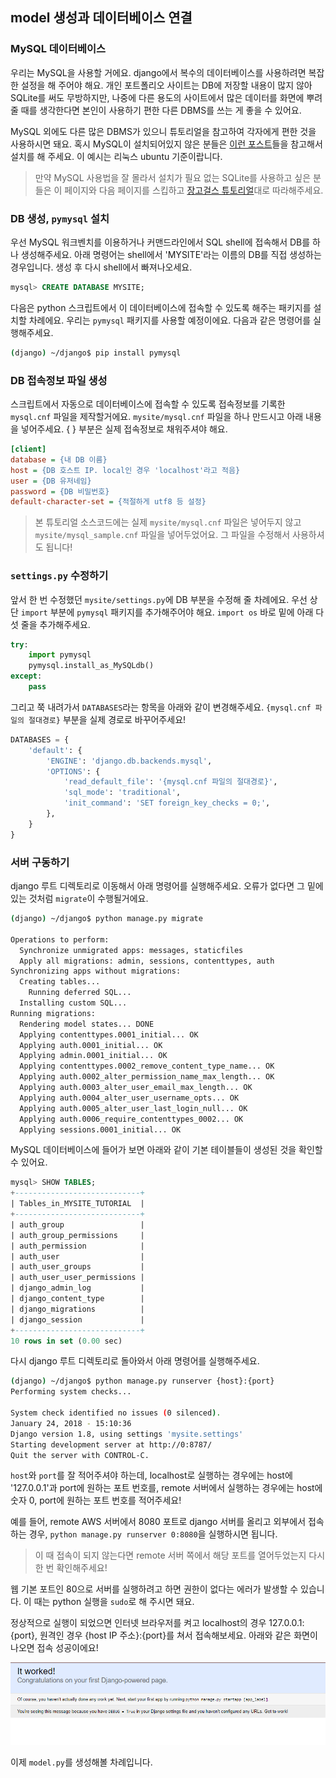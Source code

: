 ## model 생성과 데이터베이스 연결

### MySQL 데이터베이스
우리는 MySQL을 사용할 거에요.
django에서 복수의 데이터베이스를 사용하려면 복잡한 설정을 해 주어야 해요.
개인 포트폴리오 사이트는 DB에 저장할 내용이 많지 않아 SQLite를 써도 무방하지만,
나중에 다른 용도의 사이트에서 많은 데이터를 화면에 뿌려줄 때를 생각한다면
본인이 사용하기 편한 다른 DBMS를 쓰는 게 좋을 수 있어요.
 
MySQL 외에도 다른 많은 DBMS가 있으니 튜토리얼을 참고하여 각자에게 편한 것을 사용하시면 돼요. 
혹시 MySQL이 설치되어있지 않은 분들은 [이런 포스트](https://www.digitalocean.com/community/tutorials/how-to-install-mysql-on-ubuntu-14-04)들을
참고해서 설치를 해 주세요. 이 예시는 리눅스 ubuntu 기준이랍니다.

>만약 MySQL 사용법을 잘 몰라서 설치가 필요 없는 SQLite를 사용하고 싶은 분들은 이 페이지와 다음 페이지를 스킵하고
[장고걸스 튜토리얼](https://tutorial.djangogirls.org/ko/django_start_project/)대로 따라해주세요.


### DB 생성, `pymysql` 설치
우선 MySQL 워크벤치를 이용하거나 커맨드라인에서 SQL shell에 접속해서
DB를 하나 생성해주세요. 아래 명령어는 shell에서 'MYSITE'라는 이름의 DB를 직접 생성하는 경우입니다.
생성 후 다시 shell에서 빠져나오세요.
```sql
mysql> CREATE DATABASE MYSITE;
```

다음은 python 스크립트에서 이 데이터베이스에 접속할 수 있도록 해주는 패키지를 설치할 차례에요.
우리는 `pymysql` 패키지를 사용할 예정이에요. 다음과 같은 명령어를 실행해주세요.
```bash
(django) ~/django$ pip install pymysql
```


### DB 접속정보 파일 생성
스크립트에서 자동으로 데이터베이스에 접속할 수 있도록 접속정보를 기록한 `mysql.cnf` 파일을 제작할거에요.
`mysite/mysql.cnf` 파일을 하나 만드시고 아래 내용을 넣어주세요.
{ } 부분은 실제 접속정보로 채워주셔야 해요.
```ini
[client]
database = {내 DB 이름}
host = {DB 호스트 IP. local인 경우 'localhost'라고 적음}
user = {DB 유저네임}
password = {DB 비밀번호}
default-character-set = {적절하게 utf8 등 설정}
```
>본 튜토리얼 소스코드에는 실제 `mysite/mysql.cnf` 파일은 넣어두지 않고
`mysite/mysql_sample.cnf` 파일을 넣어두었어요. 그 파일을 수정해서 사용하셔도 됩니다!


### `settings.py` 수정하기
앞서 한 번 수정했던 `mysite/settings.py`에 DB 부분을 수정해 줄 차례에요.
우선 상단 `import` 부분에 `pymysql` 패키지를 추가해주어야 해요.
`import os` 바로 밑에 아래 다섯 줄을 추가해주세요.
```python
try:
    import pymysql
    pymysql.install_as_MySQLdb()
except:
    pass
```

그리고 쭉 내려가서 `DATABASES`라는 항목을 아래와 같이 변경해주세요.
`{mysql.cnf 파일의 절대경로}` 부분을 실제 경로로 바꾸어주세요!
```python
DATABASES = {
    'default': {
        'ENGINE': 'django.db.backends.mysql',
        'OPTIONS': {
            'read_default_file': '{mysql.cnf 파일의 절대경로}',
            'sql_mode': 'traditional',
            'init_command': 'SET foreign_key_checks = 0;',
        },
    }
}
```


### 서버 구동하기
django 루트 디렉토리로 이동해서 아래 명령어를 실행해주세요.
오류가 없다면 그 밑에 있는 것처럼 `migrate`이 수행될거에요.
```bash
(django) ~/django$ python manage.py migrate

Operations to perform:
  Synchronize unmigrated apps: messages, staticfiles
  Apply all migrations: admin, sessions, contenttypes, auth
Synchronizing apps without migrations:
  Creating tables...
    Running deferred SQL...
  Installing custom SQL...
Running migrations:
  Rendering model states... DONE
  Applying contenttypes.0001_initial... OK
  Applying auth.0001_initial... OK
  Applying admin.0001_initial... OK
  Applying contenttypes.0002_remove_content_type_name... OK
  Applying auth.0002_alter_permission_name_max_length... OK
  Applying auth.0003_alter_user_email_max_length... OK
  Applying auth.0004_alter_user_username_opts... OK
  Applying auth.0005_alter_user_last_login_null... OK
  Applying auth.0006_require_contenttypes_0002... OK
  Applying sessions.0001_initial... OK
```

MySQL 데이터베이스에 들어가 보면 아래와 같이 기본 테이블들이 생성된 것을 확인할 수 있어요. 
```sql
mysql> SHOW TABLES;
+----------------------------+
| Tables_in_MYSITE_TUTORIAL  |
+----------------------------+
| auth_group                 |
| auth_group_permissions     |
| auth_permission            |
| auth_user                  |
| auth_user_groups           |
| auth_user_user_permissions |
| django_admin_log           |
| django_content_type        |
| django_migrations          |
| django_session             |
+----------------------------+
10 rows in set (0.00 sec)
```

다시 django 루트 디렉토리로 돌아와서 아래 명령어를 실행해주세요.
```bash
(django) ~/django$ python manage.py runserver {host}:{port}
Performing system checks...

System check identified no issues (0 silenced).
January 24, 2018 - 15:10:36
Django version 1.8, using settings 'mysite.settings'
Starting development server at http://0:8787/
Quit the server with CONTROL-C.
```
`host`와 `port`를 잘 적어주셔야 하는데, 
localhost로 실행하는 경우에는 host에 '127.0.0.1'과 port에 원하는 포트 번호를,
remote 서버에서 실행하는 경우에는 host에 숫자 0, port에 원하는 포트 번호를 적어주세요!

예를 들어, remote AWS 서버에서 8080 포트로 django 서버를 올리고 외부에서 접속하는 경우,
`python manage.py runserver 0:8080`을 실행하시면 됩니다.
> 이 때 접속이 되지 않는다면 remote 서버 쪽에서 해당 포트를 열어두었는지 다시 한 번 확인해주세요!

웹 기본 포트인 80으로 서버를 실행하려고 하면 권한이 없다는 에러가 발생할 수 있습니다.
이 때는 python 실행을 `sudo`로 해 주시면 돼요.

정상적으로 실행이 되었으면 인터넷 브라우저를 켜고 localhost의 경우 127.0.0.1:{port},
원격인 경우 {host IP 주소}:{port}를 쳐서 접속해보세요.
아래와 같은 화면이 나오면 접속 성공이에요!

![초기 접속 페이지](img/3.PNG)

이제 `model.py`를 생성해볼 차례입니다.
